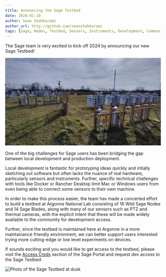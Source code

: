 ```yaml
---
title: Announcing the Sage Testbed
date: 2024-01-10
author: Sean Shahkarami
author_url: http://github.com/seanshahkarami
tags: [Sage, Nodes, Testbed, Sensors, Instruments, Development, Community]
---
```


The Sage team is very excited to kick off 2024 by announcing our new Sage Testbed!

![Photo of the Sage Testbed](./img/sage-testbed/wide.jpg)

<!--truncate-->

One of the big challenges for Sage users has been bridging the gap between local development and production deployment.

Local development is fantastic for prototyping ideas quickly and intially sketching out software but often lacks the nuance of real hardware, particularly sensors and instruments. Further, specific technical challenges with tools like Docker or Rancher Desktop limit Mac or Windows users from even being able to connect some sensors to their own machine.

In order to make this process easier, the team has made a concerted effort to build a testbed at Argonne National Lab consisting of 16 Wild Sage Nodes and 14 Sage Blades, along with many of our sensors such as PTZ and thermal cameras, with the explicit intent that these will be made widely available to the community for development access.

Further, since the testbed is maintained here at Argonne in a more maintainance friendly environment, we can better support users interested trying more cutting-edge or low level experiments on devices.

If sounds exciting and you would like to get access to the testbed, please visit the [Access Creds](https://portal.sagecontinuum.org/account/access) section of the Sage Portal and request dev access to the Sage Testbed.

![Photo of the Sage Testbed at dusk](./img/sage-testbed/sunset.jpg)
